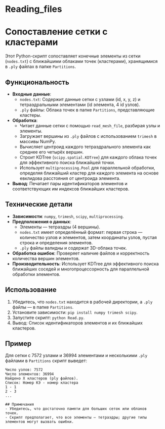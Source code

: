 # Reading_files

# Сопоставление сетки с кластерами

Этот Python-скрипт сопоставляет конечные элементы из сетки (`nodes.txt`) с ближайшими облаками точек (кластерами), хранящимися в `.ply` файлах в папке `Partitions`.

## Функциональность
- **Входные данные**:
  - `nodes.txt`: Содержит данные сетки с узлами (id, x, y, z) и тетраэдральными элементами (id элемента, 4 id узлов).
  - `.ply` файлы: Облака точек в папке `Partitions`, представляющие кластеры.
- **Обработка**:
  - Читает данные сетки с помощью `read_mesh_file`, разбирая узлы и элементы.
  - Загружает вершины из `.ply` файлов с использованием `trimesh` в массивы NumPy.
  - Вычисляет центроид каждого тетраэдрального элемента как среднее его четырёх вершин.
  - Строит KDTree (`scipy.spatial.KDTree`) для каждого облака точек для эффективного поиска ближайшей точки.
  - Использует `multiprocessing.Pool` для параллельной обработки, определяя ближайший кластер для каждого элемента на основе евклидова расстояния от центроида элемента.
- **Вывод**: Печатает пары идентификаторов элементов и соответствующих им индексов ближайших кластеров.

## Технические детали
- **Зависимости**: `numpy`, `trimesh`, `scipy`, `multiprocessing`.
- **Предположения о данных**:
  - Элементы — тетраэдры (4 вершины).
  - `nodes.txt` имеет определённый формат: первая строка — количество узлов и элементов, затем координаты узлов, пустая строка и определения элементов.
  - `.ply` файлы валидны и содержат 3D-облака точек.
- **Обработка ошибок**: Проверяет наличие файлов и корректность количества вершин элементов.
- **Производительность**: Использует KDTree для эффективного поиска ближайших соседей и многопроцессорность для параллельной обработки элементов.

## Использование
1. Убедитесь, что `nodes.txt` находится в рабочей директории, а `.ply` файлы — в папке `Partitions`.
2. Установите зависимости: `pip install numpy trimesh scipy`.
3. Запустите скрипт: `python Read.py`.
4. Вывод: Список идентификаторов элементов и их ближайших кластеров.

## Пример
Для сетки с 7572 узлами и 36994 элементами и несколькими `.ply` файлами в `Partitions` скрипт выведет:
```
Число узлов: 7572
Число элементов: 36994
Найдено X кластеров (ply файлов).
Список: Номер КЭ - номер кластера
1 - 1
2 - 3
...

## Примечания
- Убедитесь, что достаточно памяти для больших сеток или облаков точек.
- Скрипт предполагает, что все элементы — тетраэдры; другие типы элементов могут вызвать ошибки.
